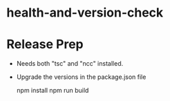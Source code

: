 # health-and-version-check

# Release Prep

- Needs both "tsc" and "ncc" installed.
- Upgrade the versions in the package.json file

    npm install
    npm run build


